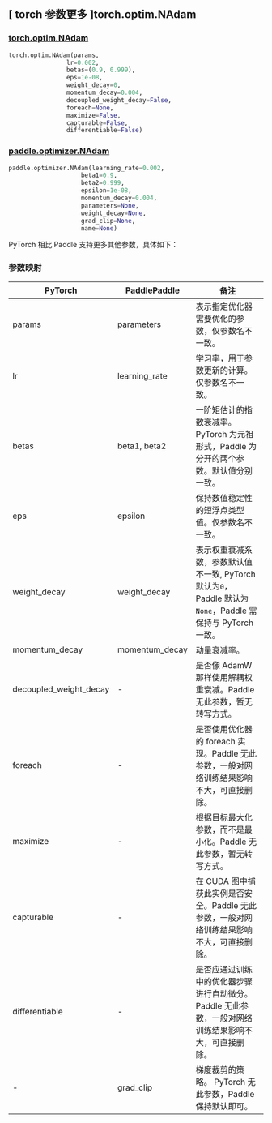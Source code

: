 ## [ torch 参数更多 ]torch.optim.NAdam

### [torch.optim.NAdam](https://pytorch.org/docs/stable/generated/torch.optim.NAdam.html#torch.optim.NAdam)

```python
torch.optim.NAdam(params,
                lr=0.002,
                betas=(0.9, 0.999),
                eps=1e-08,
                weight_decay=0,
                momentum_decay=0.004,
                decoupled_weight_decay=False,
                foreach=None,
                maximize=False,
                capturable=False,
                differentiable=False)
```

### [paddle.optimizer.NAdam](https://www.paddlepaddle.org.cn/documentation/docs/zh/develop/api/paddle/optimizer/NAdam_cn.html#nadam)

```python
paddle.optimizer.NAdam(learning_rate=0.002,
                    beta1=0.9,
                    beta2=0.999,
                    epsilon=1e-08,
                    momentum_decay=0.004,
                    parameters=None,
                    weight_decay=None,
                    grad_clip=None,
                    name=None)
```

PyTorch 相比 Paddle 支持更多其他参数，具体如下：

### 参数映射

| PyTorch                             | PaddlePaddle | 备注                                                                    |
| ----------------------------------- | ------------ | ----------------------------------------------------------------------- |
| params     | parameters           | 表示指定优化器需要优化的参数，仅参数名不一致。                      |
| lr     | learning_rate       | 学习率，用于参数更新的计算。仅参数名不一致。                          |
| betas     | beta1, beta2       | 一阶矩估计的指数衰减率。PyTorch 为元祖形式，Paddle 为分开的两个参数。默认值分别一致。                          |
| eps       | epsilon        | 保持数值稳定性的短浮点类型值。仅参数名不一致。                           |
| weight_decay           | weight_decay     | 表示权重衰减系数，参数默认值不一致, PyTorch 默认为`0`， Paddle 默认为`None`，Paddle 需保持与 PyTorch 一致。         |
| momentum_decay | momentum_decay | 动量衰减率。|
| decoupled_weight_decay   | -    | 是否像 AdamW 那样使用解耦权重衰减。Paddle 无此参数，暂无转写方式。                       |
| foreach           | -     | 是否使用优化器的 foreach 实现。Paddle 无此参数，一般对网络训练结果影响不大，可直接删除。         |
| maximize           | -     | 根据目标最大化参数，而不是最小化。Paddle 无此参数，暂无转写方式。         |
| capturable           | -     | 在 CUDA 图中捕获此实例是否安全。Paddle 无此参数，一般对网络训练结果影响不大，可直接删除。         |
| differentiable      | -     | 是否应通过训练中的优化器步骤进行自动微分。Paddle 无此参数，一般对网络训练结果影响不大，可直接删除。         |
| -          | grad_clip            | 梯度裁剪的策略。 PyTorch 无此参数，Paddle 保持默认即可。       |
